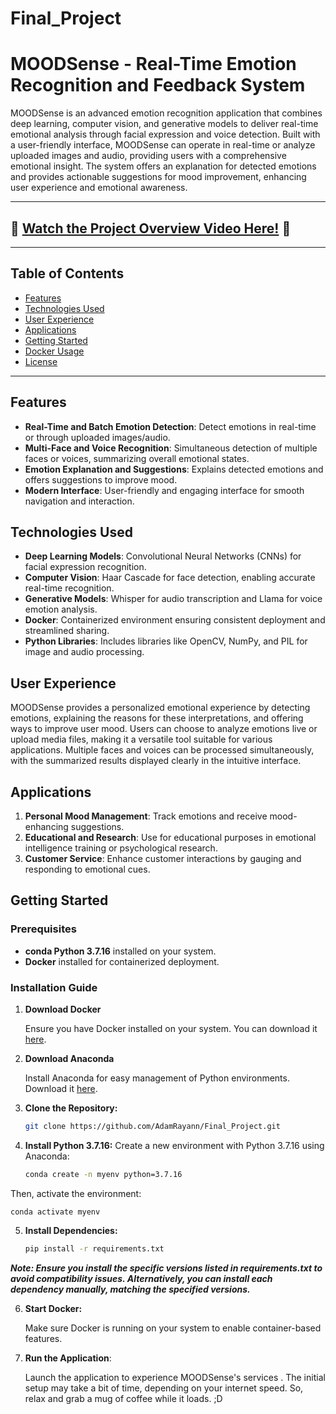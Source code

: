 # Final_Project

# MOODSense - Real-Time Emotion Recognition and Feedback System

MOODSense is an advanced emotion recognition application that combines deep learning, computer vision, and generative models to deliver real-time emotional analysis through facial expression and voice detection. Built with a user-friendly interface, MOODSense can operate in real-time or analyze uploaded images and audio, providing users with a comprehensive emotional insight. The system offers an explanation for detected emotions and provides actionable suggestions for mood improvement, enhancing user experience and emotional awareness.

---

## :movie_camera: **[Watch the Project Overview Video Here!](https://youtu.be/oIidj_s_qN0)** :movie_camera:

---

## Table of Contents

- [Features](#features)
- [Technologies Used](#technologies-used)
- [User Experience](#user-experience)
- [Applications](#applications)
- [Getting Started](#getting-started)
- [Docker Usage](#docker-usage)
- [License](#license)

---



## Features

- **Real-Time and Batch Emotion Detection**: Detect emotions in real-time or through uploaded images/audio.
- **Multi-Face and Voice Recognition**: Simultaneous detection of multiple faces or voices, summarizing overall emotional states.
- **Emotion Explanation and Suggestions**: Explains detected emotions and offers suggestions to improve mood.
- **Modern Interface**: User-friendly and engaging interface for smooth navigation and interaction.

## Technologies Used

- **Deep Learning Models**: Convolutional Neural Networks (CNNs) for facial expression recognition.
- **Computer Vision**: Haar Cascade for face detection, enabling accurate real-time recognition.
- **Generative Models**: Whisper for audio transcription and Llama for voice emotion analysis.
- **Docker**: Containerized environment ensuring consistent deployment and streamlined sharing.
- **Python Libraries**: Includes libraries like OpenCV, NumPy, and PIL for image and audio processing.

## User Experience

MOODSense provides a personalized emotional experience by detecting emotions, explaining the reasons for these interpretations, and offering ways to improve user mood. Users can choose to analyze emotions live or upload media files, making it a versatile tool suitable for various applications. Multiple faces and voices can be processed simultaneously, with the summarized results displayed clearly in the intuitive interface.

## Applications

1. **Personal Mood Management**: Track emotions and receive mood-enhancing suggestions.
2. **Educational and Research**: Use for educational purposes in emotional intelligence training or psychological research.
3. **Customer Service**: Enhance customer interactions by gauging and responding to emotional cues.

## Getting Started

### Prerequisites

- **conda Python 3.7.16** installed on your system.
- **Docker** installed for containerized deployment.

### Installation Guide

1. **Download Docker**

    Ensure you have Docker installed on your system. You can download it [here](https://www.docker.com/products/docker-desktop).

2. **Download Anaconda**

    Install Anaconda for easy management of Python environments. Download it [here](https://www.anaconda.com/products/distribution).

3. **Clone the Repository:**
   ```bash
   git clone https://github.com/AdamRayann/Final_Project.git

4. **Install Python 3.7.16:**
   Create a new environment with Python 3.7.16 using Anaconda:

   ```bash
   conda create -n myenv python=3.7.16

Then, activate the environment:

    conda activate myenv


5. **Install Dependencies:**
    ```bash
    pip install -r requirements.txt
***Note: Ensure you install the specific versions listed in requirements.txt to avoid compatibility issues. Alternatively, you can install each dependency manually, matching the specified versions.***

6. **Start Docker:**

    Make sure Docker is running on your system to enable container-based features.

7. **Run the Application**:

    Launch the application to experience MOODSense's services . The initial setup may take a bit of time, depending on your internet speed. So, relax and grab a mug of coffee while it loads. ;D



